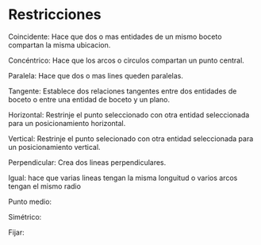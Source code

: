 # Restricciones

Coincidente: Hace que dos o mas entidades de un mismo boceto compartan la misma ubicacion.

Concéntrico: Hace que los arcos o circulos compartan un punto central.

Paralela: Hace que dos o mas lines queden paralelas.

Tangente: Establece dos relaciones tangentes entre dos entidades de boceto o entre una entidad de boceto y un plano.

Horizontal: Restrinje el punto seleccionado con otra entidad seleccionada para un posicionamiento horizontal.

Vertical: Restrinje el punto selecionado con otra entidad seleccionada para un posicionamiento vertical.

Perpendicular: Crea dos lineas perpendiculares.

Igual: hace que varias lineas tengan la misma longuitud o varios arcos tengan el mismo radio 

Punto medio:

Simétrico:

Fijar:

